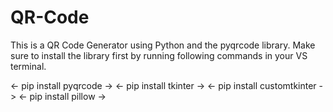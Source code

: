 # QR-Code
This is a QR Code Generator  using Python and the pyqrcode library.
Make  sure to install the library first by running following commands in your VS terminal. 

<- pip install pyqrcode ->
<- pip install tkinter ->
<- pip install customtkinter ->
<- pip install pillow ->



